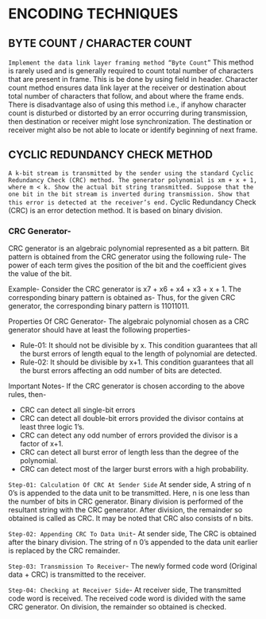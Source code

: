 # ENCODING TECHNIQUES

## BYTE COUNT / CHARACTER COUNT
`Implement the data link layer framing method “Byte Count”`
This method is rarely used and is generally required to count total number of characters that are present in frame. This is be done by using field in header. Character count method ensures data link layer at the receiver or destination about total number of characters that follow, and about where the frame ends.
There is disadvantage also of using this method i.e., if anyhow character count is disturbed or distorted by an error occurring during transmission, then destination or receiver might lose synchronization. The destination or receiver might also be not able to locate or identify beginning of next frame.

## CYCLIC REDUNDANCY CHECK METHOD
`A k-bit stream is transmitted by the sender using the standard Cyclic Redundancy Check (CRC) method. The generator polynomial is xm + x + 1, where m < k. Show the actual bit string transmitted. Suppose that the one bit in the bit stream is inverted during transmission. Show that this error is detected at the receiver’s end.` 
Cyclic Redundancy Check (CRC) is an error detection method. It is based on binary division.
### CRC Generator-
CRC generator is an algebraic polynomial represented as a bit pattern. Bit pattern is obtained from the CRC generator using the following rule-
The power of each term gives the position of the bit and the coefficient gives the value of the bit.
 

Example-
 Consider the CRC generator is x7 + x6 + x4 + x3 + x + 1. The corresponding binary pattern is obtained as- Thus, for the given CRC generator, the corresponding binary pattern is 11011011.

 

Properties Of CRC Generator-
 The algebraic polynomial chosen as a CRC generator should have at least the following properties-
 - Rule-01: It should not be divisible by x. This condition guarantees that all the burst errors of length equal to the length of polynomial are detected.
 - Rule-02: It should be divisible by x+1. This condition guarantees that all the burst errors affecting an odd number of bits are detected.
 

Important Notes-
 If the CRC generator is chosen according to the above rules, then-
- CRC can detect all single-bit errors
- CRC can detect all double-bit errors provided the divisor contains at least three logic 1’s.
- CRC can detect any odd number of errors provided the divisor is a factor of x+1.
- CRC can detect all burst error of length less than the degree of the polynomial.
- CRC can detect most of the larger burst errors with a high probability.
 

`Step-01: Calculation Of CRC At Sender Side` At sender side, A string of n 0’s is appended to the data unit to be transmitted. Here, n is one less than the number of bits in CRC generator. Binary division is performed of the resultant string with the CRC generator. After division, the remainder so obtained is called as CRC. It may be noted that CRC also consists of n bits.
 

`Step-02: Appending CRC To Data Unit`- At sender side, The CRC is obtained after the binary division.
The string of n 0’s appended to the data unit earlier is replaced by the CRC remainder.
 

`Step-03: Transmission To Receiver`- The newly formed code word (Original data + CRC) is transmitted to the receiver.
 

`Step-04: Checking at Receiver Side`- At receiver side, The transmitted code word is received. The received code word is divided with the same CRC generator. On division, the remainder so obtained is checked.
 


